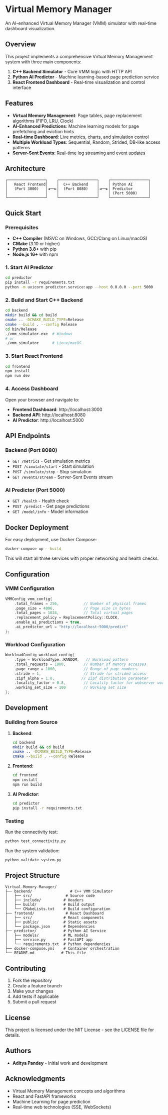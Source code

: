 # Virtual Memory Manager

An AI-enhanced Virtual Memory Manager (VMM) simulator with real-time dashboard visualization.

## Overview

This project implements a comprehensive Virtual Memory Management system with three main components:

1. **C++ Backend Simulator** - Core VMM logic with HTTP API
2. **Python AI Predictor** - Machine learning-based page prediction service
3. **React Frontend Dashboard** - Real-time visualization and control interface

## Features

- **Virtual Memory Management**: Page tables, page replacement algorithms (FIFO, LRU, Clock)
- **AI-Enhanced Predictions**: Machine learning models for page prefetching and eviction hints
- **Real-time Dashboard**: Live metrics, charts, and simulation control
- **Multiple Workload Types**: Sequential, Random, Strided, DB-like access patterns
- **Server-Sent Events**: Real-time log streaming and event updates

## Architecture

```
┌─────────────────┐    ┌─────────────────┐    ┌─────────────────┐
│   React Frontend│    │  C++ Backend    │    │ Python AI       │
│   (Port 3000)   │◄──►│  (Port 8080)    │◄──►│ Predictor       │
│                 │    │                 │    │ (Port 5000)     │
└─────────────────┘    └─────────────────┘    └─────────────────┘
```

## Quick Start

### Prerequisites

- **C++ Compiler** (MSVC on Windows, GCC/Clang on Linux/macOS)
- **CMake** (3.10 or higher)
- **Python 3.8+** with pip
- **Node.js 16+** with npm

### 1. Start AI Predictor

```bash
cd predictor
pip install -r requirements.txt
python -m uvicorn predictor.service:app --host 0.0.0.0 --port 5000
```

### 2. Build and Start C++ Backend

```bash
cd backend
mkdir build && cd build
cmake .. -DCMAKE_BUILD_TYPE=Release
cmake --build . --config Release
cd bin/Release
./vmm_simulator.exe  # Windows
# or
./vmm_simulator      # Linux/macOS
```

### 3. Start React Frontend

```bash
cd frontend
npm install
npm run dev
```

### 4. Access Dashboard

Open your browser and navigate to:
- **Frontend Dashboard**: http://localhost:3000
- **Backend API**: http://localhost:8080
- **AI Predictor**: http://localhost:5000

## API Endpoints

### Backend (Port 8080)

- `GET /metrics` - Get simulation metrics
- `POST /simulate/start` - Start simulation
- `POST /simulate/stop` - Stop simulation
- `GET /events/stream` - Server-Sent Events stream

### AI Predictor (Port 5000)

- `GET /health` - Health check
- `POST /predict` - Get page predictions
- `GET /model/info` - Model information

## Docker Deployment

For easy deployment, use Docker Compose:

```bash
docker-compose up --build
```

This will start all three services with proper networking and health checks.

## Configuration

### VMM Configuration

```cpp
VMMConfig vmm_config{
    .total_frames = 256,           // Number of physical frames
    .page_size = 4096,             // Page size in bytes
    .total_pages = 1024,           // Total virtual pages
    .replacement_policy = ReplacementPolicy::CLOCK,
    .enable_ai_predictions = true,
    .ai_predictor_url = "http://localhost:5000/predict"
};
```

### Workload Configuration

```cpp
WorkloadConfig workload_config{
    .type = WorkloadType::RANDOM,   // Workload pattern
    .total_requests = 1000,        // Number of memory accesses
    .page_range = 1000,            // Range of page numbers
    .stride = 1,                   // Stride for strided access
    .zipf_alpha = 1.0,            // Zipf distribution parameter
    .locality_factor = 0.8,        // Locality factor for webserver workload
    .working_set_size = 100        // Working set size
};
```

## Development

### Building from Source

1. **Backend**:
   ```bash
   cd backend
   mkdir build && cd build
   cmake .. -DCMAKE_BUILD_TYPE=Release
   cmake --build . --config Release
   ```

2. **Frontend**:
   ```bash
   cd frontend
   npm install
   npm run build
   ```

3. **AI Predictor**:
   ```bash
   cd predictor
   pip install -r requirements.txt
   ```

### Testing

Run the connectivity test:
```bash
python test_connectivity.py
```

Run the system validation:
```bash
python validate_system.py
```

## Project Structure

```
Virtual-Memory-Manager/
├── backend/                 # C++ VMM Simulator
│   ├── src/               # Source code
│   ├── include/          # Headers
│   ├── build/            # Build output
│   └── CMakeLists.txt    # Build configuration
├── frontend/              # React Dashboard
│   ├── src/              # React components
│   ├── public/           # Static assets
│   └── package.json      # Dependencies
├── predictor/            # Python AI Service
│   ├── models/           # ML models
│   ├── service.py        # FastAPI app
│   └── requirements.txt  # Python dependencies
├── docker-compose.yml    # Container orchestration
└── README.md            # This file
```

## Contributing

1. Fork the repository
2. Create a feature branch
3. Make your changes
4. Add tests if applicable
5. Submit a pull request

## License

This project is licensed under the MIT License - see the LICENSE file for details.

## Authors

- **Aditya Pandey** - Initial work and development

## Acknowledgments

- Virtual Memory Management concepts and algorithms
- React and FastAPI frameworks
- Machine Learning for page prediction
- Real-time web technologies (SSE, WebSockets)